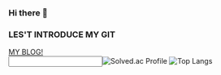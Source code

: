 ### Hi there 👋

<!--
**YASICJUNWOO/YASICJUNWOO** is a ✨ _special_ ✨ repository because its `README.md` (this file) appears on your GitHub profile.

Here are some ideas to get you started:

- 🔭 I’m currently working on ...
- 🌱 I’m currently learning ...
- 👯 I’m looking to collaborate on ...
- 🤔 I’m looking for help with ...
- 💬 Ask me about ...
- 📫 How to reach me: ...
- 😄 Pronouns: ...
- ⚡ Fun fact: ...
-->

<h3>LES'T INTRODUCE MY GIT</h3>
<body>
  <div color="skyblue" border="solid red 3px">
<a href="https://perfectcoding.tistory.com/">MY BLOG!</a>
  </div>
  <input type="text>
  
  [![Solved.ac Profile](http://mazassumnida.wtf/api/generate_badge?boj=joonoo3)](https://solved.ac/joonoo3)
  ![Top Langs](https://github-readme-stats.vercel.app/api/top-langs/?username=YASICJUNWOO&layout=compact&theme=dark)
</body>

